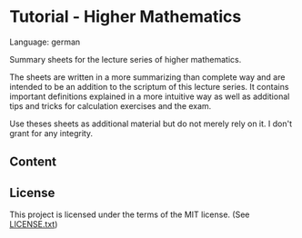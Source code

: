 # Tutorial - Higher Mathematics
Language: german

Summary sheets for the lecture series of higher mathematics.

The sheets are written in a more summarizing than complete way and are intended to be an addition to the scriptum of this lecture series. It contains important definitions explained in a more intuitive way as well as additional tips and tricks for calculation exercises and the exam.

Use theses sheets as additional material but do not merely rely on it. I don't grant for any integrity.

## Content

## License
This project is licensed under the terms of the MIT license. (See [LICENSE.txt](https://github.com/MoritzLucaSchmid/tutoral-higher_mathematics/blob/master/LICENSE.txt))
